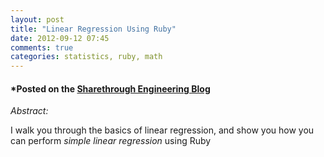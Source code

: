 ```yaml
---
layout: post
title: "Linear Regression Using Ruby"
date: 2012-09-12 07:45
comments: true
categories: statistics, ruby, math
---
```


#### \*Posted on the [Sharethrough Engineering Blog](http://www.sharethrough.com/2012/09/linear-regression-using-ruby/)

*Abstract:*

I walk you through the basics of
linear regression, and show you how you can perform <em>simple linear regression</em> using Ruby
